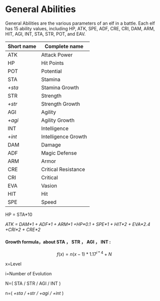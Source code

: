 # General Abilities

General Abilities are the various parameters of an elf in a battle. Each elf has 15 ability values, including HP, ATK, SPE, ADF, CRE, CRI, DAM, ARM, HIT, AGI, INT, STA, STR, POT, and EAV.

| Short name | Complete name       |
| ---------- | ------------------- |
| ATK        | Attack Power        |
| HP         | Hit Points          |
| POT        | Potential           |
| STA        | Stamina             |
| _+sta_     | Stamina Growth      |
| STR        | Strength            |
| _+str_     | Strength Growth     |
| AGI        | Agility             |
| _+agi_     | Agility Growth      |
| INT        | Intelligence        |
| _+int_     | Intelligence Growth |
| DAM        | Damage              |
| ADF        | Magic Defense       |
| ARM        | Armor               |
| CRE        | Critical Resistance |
| CRI        | Critical            |
| EVA        | Vasion              |
| HIT        | Hit                 |
| SPE        | Speed               |

HP = STA\*10

_ATK = DAM\*1 + ADF\*1 + ARM\*1 +HP\*0.1 + SPE\*1 + HIT\*2 + EVA\*2.4 +CRI\*2 + CRE\*2_

#### Growth formula，about STA ， STR ， AGI ， INT  :&#x20;

$$
f(x) =n (x -1)* 1.17^{ i*4}+N
$$

x=Level

i=Number of Evolution

N=( STA / STR / AGI / INT )

n=( _+sta / +str / +agi / +int_ )
